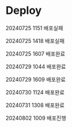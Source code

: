 # Deploy

20240725 1151 배포실패

20240725 1418 배포실패

20240725 1607 배포완료

20240729 1044 배포완료

20240729 1609 배포완료

20240730 1124 배포완료

20240731 1308 배포완료

20240802 1009 배포진행
